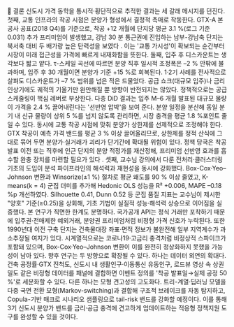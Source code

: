 	결론
신도시 가격 동학을 통시적·횡단적으로 추적한 결과는 세 갈래 메시지를 던진다. 첫째, 교통 인프라의 착공 시점은 분양가 형성에서 결정적 촉매로 작동한다. GTX-A 본 공사 공표(2018 Q4)를 기준으로, 착공 +12 개월에 단지당 평균 3.1 %(로그 기준 0.031) 추가 프리미엄이 발생했고, 강남 30 분 통근권에 진입하는 남부-강남축 단지는 북서축 대비 두 배가량 높은 탄력성을 보였다 . 이는 '교통 가시성'이 확보되는 순간부터 시장이 미래 접근성을 가격에 빠르게 내재화함을 뜻한다. 둘째, 입주 후 디스카운트는 생각보다 짧고 얕다. τ-스케일 곡선에 따르면 분양 직후 일시적 조정폭은 –2 % 안팎에 불과하며, 입주 후 30 개월이면 분양가 기준 +15 %로 회복된다. 1·2기 사례를 전사적으로 살펴도 디스카운트가 –7 % 범위를 넘은 적은 드물었다. 공급 쇼크(대규모 입주)나 금리 인상기에도 궤적의 기울기만 완만해질 뿐 방향이 반전되지는 않았다.
정책적으로는 공급 스케줄링이 핵심 레버로 부상한다. 다층 DiD 결과는 입주 M–6 개월 발표된 대규모 물량이 가격을 2.4 % 끌어내린다는 '선반영 압박'을 보여 준다. 분양 일정을 분산해 동일 분기 내 신규 물량이 상위 5 %를 넘지 않도록 관리하면, 시장 충격을 평균 1.8 %포인트 줄일 수 있다. 동시에 교통 착공 시점에 맞춰 분양가 상한제를 선제적으로 조정해야 한다. GTX 착공이 예측 가격 밴드를 평균 3 % 이상 끌어올리므로, 상한제를 정적 산식에 그대로 묶어 두면 분양가·실거래가 괴리가 단기간에 확대될 위험이 있다. 정책 당국은 착공 발표 이전 또는 직후에 인근 단지의 분양 적정가를 재산정해, 프리미엄 선반영 효과를 흡수할 완충 장치를 마련할 필요가 있다 .
셋째, 교수님 강의에서 다룬 전처리·클러스터링 기초의 도입이 분석 파이프라인의 해석력과 재현성을 동시에 강화했다. Box-Cox·Yeo–Johnson 변환과 Winsorize(±1 %) 절차로 평균 왜도를 90 % 이상 줄였고, K-means(k = 4) 군집 더미를 추가해 Hedonic OLS 성능을 R² +0.006, MAPE –0.18 %p 개선하였다. Silhouette 0.41, Dunn 0.52 등 군집 품질 지표는 교수님이 제시한 "양호" 기준(≥0.25)을 상회해, 기초 기법이 실질적 성능·해석력 상승으로 이어짐을 실증했다.
본 연구가 직면한 한계도 분명하다. 국가공개 API는 정식 거래만 포착하기 때문에 입주권·전매제한 예외거래, 분양권 프리미엄처럼 비정형 가격 신호가 누락된다. 또한 1990년대 이전 구축 단지는 건축물대장 좌표·면적 정보가 불완전해 일부 지역계수가 과소추정될 여지가 있다. 시계열적으로는 코로나19·고금리 충격처럼 비정상적 스파이크가 포함돼 있으며, Box-Cox·Yeo–Johnson 변환이 이를 완전히 정상화하지 못했을 가능성이 남아 있다.
향후 연구는 두 방향으로 확장될 수 있다. 하나는 데이터 외연의 확대다. 건축 공정률·GTX 진척도, 신도시 내 생활인구·이동통신 유동인구, 로드뷰 영상 속 상권 밀도 같은 비정형 데이터를 패널에 결합하면 이벤트 정의를 '착공 발표일→실제 공정 50 %'로 세분화할 수 있다. 다른 하나는 모형 견고성의 고도화다. 트리-계열·딥러닝 모델을 다중 국면 전환 모형(Markov-switching)과 결합해 구조적 브레이크를 자동 탐지하고, Copula-기반 매크로 시나리오 샘플링으로 tail-risk 밴드를 강화할 예정이다. 이를 통해 3기 신도시 분양가 밴드를 금리·공급 충격에 견고하게 업데이트하는 적응형 정책지원 도구를 완성할 수 있을 것이다.
